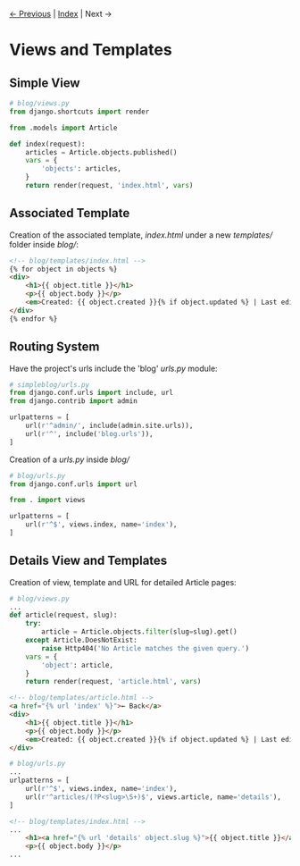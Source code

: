 [← Previous](3-Application.md) | [Index](README.md) | Next →

# Views and Templates

## Simple View

```python
# blog/views.py
from django.shortcuts import render

from .models import Article

def index(request):
    articles = Article.objects.published()
    vars = {
        'objects': articles,
    }
    return render(request, 'index.html', vars)
```

## Associated Template

Creation of the associated template, _index.html_ under a new _templates/_ folder inside _blog/_:

```html
<!-- blog/templates/index.html -->
{% for object in objects %}
<div>
    <h1>{{ object.title }}</h1>
    <p>{{ object.body }}</p>
    <em>Created: {{ object.created }}{% if object.updated %} | Last edited: {{ object.updated }}{% endif %}</em>
</div>
{% endfor %}
```

## Routing System

Have the project's urls include the 'blog' _urls.py_ module:

```python
# simpleblog/urls.py
from django.conf.urls import include, url
from django.contrib import admin

urlpatterns = [
    url(r'^admin/', include(admin.site.urls)),
    url(r'^', include('blog.urls')),
]
```  

Creation of a _urls.py_ inside _blog/_

```python
# blog/urls.py
from django.conf.urls import url

from . import views

urlpatterns = [
    url(r'^$', views.index, name='index'),
]
```

## Details View and Templates

Creation of view, template and URL for detailed Article pages:

```python
# blog/views.py
...
def article(request, slug):
    try:
        article = Article.objects.filter(slug=slug).get()
    except Article.DoesNotExist:
        raise Http404('No Article matches the given query.')
    vars = {
        'object': article,
    }
    return render(request, 'article.html', vars)
```
```html
<!-- blog/templates/article.html -->
<a href="{% url 'index' %}">← Back</a>
<div>
    <h1>{{ object.title }}</h1>
    <p>{{ object.body }}</p>
    <em>Created: {{ object.created }}{% if object.updated %} | Last edited: {{ object.updated }}{% endif %}</em>
</div>
```

```python
# blog/urls.py
...
urlpatterns = [
    url(r'^$', views.index, name='index'),
    url(r'^articles/(?P<slug>\S+)$', views.article, name='details'),
]
```

```html
<!-- blog/templates/index.html -->
...
    <h1><a href="{% url 'details' object.slug %}">{{ object.title }}</a></h1>
    <p>{{ object.body }}</p>
...
```